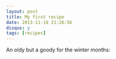 ```yaml
---
layout: post
title: My first recipe
date: 2013-11-18 21:26:56
disqus: y
tags: [recipes]
---
```


An oldy but a goody for the winter months:


